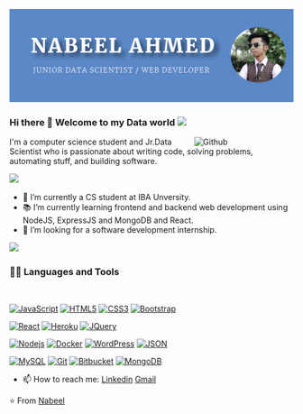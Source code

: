 ![Web-developer](https://github.com/Nabeel110/Nabeel-Ahmed/blob/main/Nabeel_github_profile-01.png)

### Hi there 👋 Welcome to my Data world <img src="https://github.com/TheDudeThatCode/TheDudeThatCode/blob/master/Assets/Earth.gif" width="24px">

<img width="35%" align="right" alt="Github" src="https://user-images.githubusercontent.com/48678280/88862734-4903af80-d201-11ea-968b-9c939d88a37c.gif" />

I'm a computer science student and Jr.Data Scientist who is passionate about writing code, solving problems, automating stuff, and building software.

<a href="https://github.com/Nabeel110">
  <img src="https://github-readme-stats.vercel.app/api?username=Nabeel110&show_icons=true&hide_border=true" />
</a>

- 🔭 I’m currently a CS student at IBA Unversity.
- 📚 I’m currently learning frontend and backend web development using NodeJS, ExpressJS   and MongoDB and React.
- 👯 I’m looking for a software development internship. 

<a href="https://github.com/Nabeel110">
  <img src="https://github-readme-stats.vercel.app/api/top-langs/?username=Nabeel110&layout=compact" />
</a>

### 👨‍💻 Languages and Tools

<br />

[![JavaScript](https://img.shields.io/badge/-JavaScript-black?style=flat&logo=javascript&link=https://github.com/Nabeel110)](https://github.com/Nabeel110) 
[![HTML5](https://img.shields.io/badge/-HTML5-E34F26?style=flat&logo=html5&logoColor=white&link=https://github.com/Nabeel110)](https://github.com/Nabeel110) 
[![CSS3](https://img.shields.io/badge/-CSS3-1572B6?style=flat&logo=css3&link=https://github.com/Nabeel110)](https://github.com/Nabeel110) 
[![Bootstrap](https://img.shields.io/badge/-Bootstrap-563D7C?style=flat&logo=bootstrap&link=https://github.com/Nabeel110)](https://github.com/Nabeel110) 

[![React](https://img.shields.io/badge/-React-black?style=flat&logo=react&link=https://github.com/Nabeel110)](https://github.com/Nabeel110) 
[![Heroku](https://img.shields.io/badge/-Heroku-gray?style=flat&logo=heroku&link=https://github.com/Nabeel110)](https://github.com/Nabeel110) 
[![JQuery](https://img.shields.io/badge/-JQuery-blue?style=flat&logo=jquery&link=https://github.com/Nabeel110)](https://github.com/Nabeel110) 

[![Nodejs](https://img.shields.io/badge/-Nodejs-green?style=flat&logo=Node.js&link=https://github.com/Nabeel110)](https://github.com/Nabeel110) 
[![Docker](https://img.shields.io/badge/-Docker-black?style=flat&logo=docker&link=https://github.com/Nabeel110)](https://github.com/Nabeel110) 
[![WordPress](https://img.shields.io/badge/-WordPress-blue?style=flat&logo=wordpress&link=https://github.com/Nabeel110)](https://github.com/Nabeel110) 
[![JSON](https://img.shields.io/badge/-json-02569B?style=flat&logo=json&link=https://github.com/Nabeel110)](https://github.com/Nabeel110)

[![MySQL](https://img.shields.io/badge/-MySQL-black?style=flat&logo=mysql&link=https://github.com/Nabeel110)](https://github.com/Nabeel110)
[![Git](https://img.shields.io/badge/-Git-black?style=flat&logo=git&link=https://github.com/Nabeel110)](https://github.com/Nabeel110) 
[![Bitbucket](https://img.shields.io/badge/-Bitbucket-blue?style=flat&logo=bitbucket&link=https://github.com/Nabeel110)](https://github.com/Nabeel110)
[![MongoDB](https://img.shields.io/badge/-MongoDB-FCA121?style=flat&logo=mongodb&link=https://github.com/Nabeel110)](https://gitlab.com/Nabeel110) 


- 📫 How to reach me: [Linkedin](https://www.linkedin.com/in/nabeel-ahmed-moolji-880a6316b/) [Gmail](mailto:nabeelmoolji1@gmail.com)

⭐️ From [Nabeel](https://github.com/Nabeel110)

